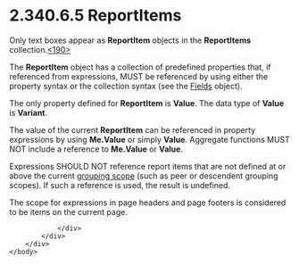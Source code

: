 <html dir="LTR" xmlns:mshelp="http://msdn.microsoft.com/mshelp" xmlns:ddue="http://ddue.schemas.microsoft.com/authoring/2003/5" xmlns:xlink="http://www.w3.org/1999/xlink" xmlns:tool="http://www.microsoft.com/tooltip">
    <head>
        <meta http-equiv="Content-Type" content="text/html; CHARSET=utf-8"></meta>
        <meta name="save" content="history"></meta>
        <title>2.340.6.5 ReportItems</title>
        <xml>
            <mshelp:toctitle title="2.340.6.5 ReportItems"></mshelp:toctitle>
            <mshelp:rltitle title="[MS-RDL]: ReportItems"></mshelp:rltitle>
            <mshelp:keyword index="A" term="8c87f4fe-4eeb-4cb8-90e2-308c266dfe0f"></mshelp:keyword>
            <mshelp:attr name="DCSext.ContentType" value="open specification"></mshelp:attr>
            <mshelp:attr name="AssetID" value="8c87f4fe-4eeb-4cb8-90e2-308c266dfe0f"></mshelp:attr>
            <mshelp:attr name="TopicType" value="kbRef"></mshelp:attr>
            <mshelp:attr name="DCSext.Title" value="[MS-RDL]: ReportItems" />
        </xml>
    </head>
    <body>
        <div id="header">
            <h1 class="heading">2.340.6.5 ReportItems</h1>
        </div>
        <div id="mainSection">
            <div id="mainBody">
                <div id="allHistory" class="saveHistory"></div>
                <div id="sectionSection0" class="section" name="collapseableSection">
                    

<p>Only text boxes appear as <b>ReportItem</b> objects in the <b>ReportItems</b>
collection.<a id="Appendix_A_Target_190"></a><a href="1fe5fd87-2de5-4b2c-b762-5a4fd1373621.html#Appendix_A_190" aria-label="Product behavior note 190">&lt;190&gt;</a></p>

<p>The <b>ReportItem</b> object has a collection of predefined
properties that, if referenced from expressions, MUST be referenced by using
either the property syntax or the collection syntax (see the <a href="b37f01de-0f2f-42f0-90e2-ad8bed343954.html">Fields</a> object). </p>

<p>The only property defined for <b>ReportItem</b> is <b>Value</b>.
The data type of <b>Value</b> is <b>Variant</b>.</p>

<p>The value of the current <b>ReportItem</b> can be referenced
in property expressions by using <b>Me.Value</b> or simply <b>Value</b>.
Aggregate functions MUST NOT include a reference to <b>Me.Value</b> or <b>Value</b>.</p>

<p>Expressions SHOULD NOT reference report items that are not
defined at or above the current <a href="b2482b3f-74ab-4ca8-a9e5-c07955011743.html#gt_8f79cf8c-5f95-4ef4-9c1d-eeb887605a34">grouping scope</a> (such as
peer or descendent grouping scopes). If such a reference is used, the result is
undefined. </p>

<p>The scope for expressions in page headers and page footers
is considered to be items on the current page.</p>


                </div>
            </div>
        </div>
    </body>
</html>